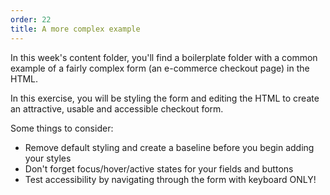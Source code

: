 ```yaml
---
order: 22
title: A more complex example
---
```


<div class="panels">
<div>

In this week's content folder, you'll find a boilerplate folder with a common example of a fairly complex form (an e-commerce checkout page) in the HTML.

In this exercise, you will be styling the form and editing the HTML to create an attractive, usable and accessible checkout form.

</div>
<div>

Some things to consider:

- Remove default styling and create a baseline before you begin adding your styles
- Don't forget focus/hover/active states for your fields and buttons
- Test accessibility by navigating through the form with keyboard ONLY!

</div>
</div>
